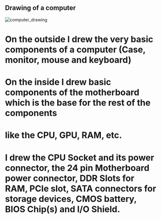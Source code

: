 ## Drawing of a computer
![computer_drawing](https://user-images.githubusercontent.com/89051396/130710781-2028c54d-8a1f-4a80-b30f-85b016b6f344.jpg)
# On the outside I drew the very basic components of a computer (Case, monitor, mouse and keyboard)
# On the inside I drew basic components of the motherboard which is the base for the rest of the components
# like the CPU, GPU, RAM, etc.
# I drew the CPU Socket and its power connector, the 24 pin Motherboard power connector, DDR Slots for RAM, PCIe slot, SATA connectors for storage devices, CMOS battery, BIOS Chip(s) and I/O Shield.
